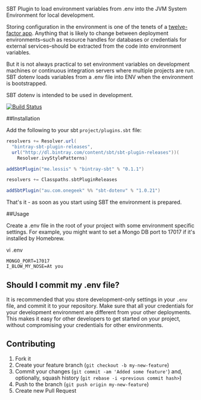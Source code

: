 SBT Plugin to load environment variables from .env into the JVM System Environment for local development.

Storing configuration in the environment is one of the tenets of a [twelve-factor app](http://www.12factor.net/). Anything that is likely to change between deployment environments–such as resource handles for databases or credentials for external services–should be extracted from the code into environment variables.

But it is not always practical to set environment variables on development machines or continuous integration servers where multiple projects are run. SBT dotenv loads variables from a .env file into ENV when the environment is bootstrapped.

SBT dotenv is intended to be used in development.

[![Build Status](https://travis-ci.org/mefellows/sbt-dotenv.svg?branch=master)](https://travis-ci.org/mefellows/sbt-dotenv)

##Installation

Add the following to your sbt `project/plugins.sbt` file:

```scala
resolvers += Resolver.url(
  "bintray-sbt-plugin-releases",
  url("http://dl.bintray.com/content/sbt/sbt-plugin-releases"))(
    Resolver.ivyStylePatterns)

addSbtPlugin("me.lessis" % "bintray-sbt" % "0.1.1")

resolvers += Classpaths.sbtPluginReleases

addSbtPlugin("au.com.onegeek" %% "sbt-dotenv" % "1.0.21")
```

That's it - as soon as you start using SBT the environment is prepared.

##Usage

Create a .env file in the root of your project with some environment specific settings. For example, you might want to set a Mongo DB port to 17017 if it's installed by Homebrew.

vi .env

```
MONGO_PORT=17017
I_BLOW_MY_NOSE=At you
```

## Should I commit my .env file?

It is recommended that you store development-only settings in your `.env` file, and commit it to your repository. Make sure that all your credentials for your development environment are different from your other deployments. This makes it easy for other developers to get started on your project, without compromising your credentials for other environments.

## Contributing

1. Fork it
2. Create your feature branch (`git checkout -b my-new-feature`)
3. Commit your changes (`git commit -am 'Added some feature'`) and, optionally, squash history (`git rebase -i <previous commit hash>`) 
4. Push to the branch (`git push origin my-new-feature`)
5. Create new Pull Request
